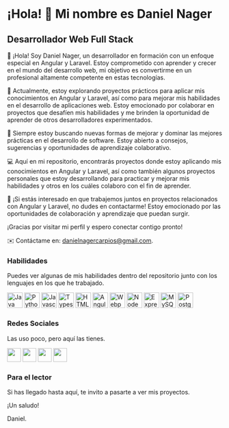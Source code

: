 ¡Hola! 👋 Mi nombre es Daniel Nager
=============================

Desarrollador Web Full Stack
------------------------------------

👋 ¡Hola! Soy Daniel Nager, un desarrollador en formación con un enfoque especial en Angular y Laravel. Estoy comprometido con aprender y crecer en el mundo del desarrollo web, mi objetivo es convertirme en un profesional altamente competente en estas tecnologías.

💼 Actualmente, estoy explorando proyectos prácticos para aplicar mis conocimientos en Angular y Laravel, así como para mejorar mis habilidades en el desarrollo de aplicaciones web. Estoy emocionado por colaborar en proyectos que desafíen mis habilidades y me brinden la oportunidad de aprender de otros desarrolladores experimentados.

🌱 Siempre estoy buscando nuevas formas de mejorar y dominar las mejores prácticas en el desarrollo de software. Estoy abierto a consejos, sugerencias y oportunidades de aprendizaje colaborativo.

💻 Aquí en mi repositorio, encontrarás proyectos donde estoy aplicando mis conocimientos en Angular y Laravel, así como también algunos proyectos personales que estoy desarrollando para practicar y mejorar mis habilidades y otros en los cuáles colaboro con el fin de aprender.

🚀 ¡Si estás interesado en que trabajemos juntos en proyectos relacionados con Angular y Laravel, no dudes en contactarme! Estoy emocionado por las oportunidades de colaboración y aprendizaje que puedan surgir.

¡Gracias por visitar mi perfil y espero conectar contigo pronto!

✉️ Contáctame en: [danielnagercarpios@gmail.com](mailto:danielnagercarpios@gmail.com).

### Habilidades
Puedes ver algunas de mis habilidades dentro del repositorio junto con los lenguajes en los que he trabajado.

<p align="left">
    <a href="https://www.oracle.com/java/" target="_blank" rel="noreferrer"><img src="https://raw.githubusercontent.com/danielcranney/readme-generator/main/public/icons/skills/java-colored.svg" width="36" height="36" alt="Java" /></a>
    <a href="https://www.python.org/" target="_blank" rel="noreferrer"><img src="https://raw.githubusercontent.com/danielcranney/readme-generator/main/public/icons/skills/python-colored.svg" width="36" height="36" alt="Python" /></a>
    <a href="https://developer.mozilla.org/en-US/docs/Web/JavaScript" target="_blank" rel="noreferrer"><img src="https://raw.githubusercontent.com/danielcranney/readme-generator/main/public/icons/skills/javascript-colored.svg" width="36" height="36" alt="Javascript" /></a>
    <a href="https://www.typescriptlang.org/" target="_blank" rel="noreferrer"><img src="https://raw.githubusercontent.com/danielcranney/readme-generator/main/public/icons/skills/typescript-colored.svg" width="36" height="36" alt="Typescript" /></a>
    <a href="https://developer.mozilla.org/en-US/docs/Glossary/HTML5" target="_blank" rel="noreferrer"><img src="https://raw.githubusercontent.com/danielcranney/readme-generator/main/public/icons/skills/html5-colored.svg" width="36" height="36" alt="HTML5" /></a>
    <a href="https://angular.io/" target="_blank" rel="noreferrer"><img src="https://raw.githubusercontent.com/danielcranney/readme-generator/main/public/icons/skills/angularjs-colored.svg" width="36" height="36" alt="Angular" /></a>
    <a href="https://webpack.js.org/" target="_blank" rel="noreferrer"><img src="https://raw.githubusercontent.com/danielcranney/readme-generator/main/public/icons/skills/webpack-colored.svg" width="36" height="36" alt="Webpack" /></a>
    <a href="https://nodejs.org/en/" target="_blank" rel="noreferrer"><img src="https://raw.githubusercontent.com/danielcranney/readme-generator/main/public/icons/skills/nodejs-colored.svg" width="36" height="36" alt="NodeJS" /></a>
    <a href="https://expressjs.com/" target="_blank" rel="noreferrer"><img src="https://raw.githubusercontent.com/danielcranney/readme-generator/main/public/icons/skills/express-colored-dark.svg" width="36" height="36" alt="Express" /></a>
    <a href="https://www.mysql.com/" target="_blank" rel="noreferrer"><img src="https://raw.githubusercontent.com/danielcranney/readme-generator/main/public/icons/skills/mysql-colored.svg" width="36" height="36" alt="MySQL" /></a>
    <a href="https://www.postgresql.org/" target="_blank" rel="noreferrer"><img src="https://raw.githubusercontent.com/danielcranney/readme-generator/main/public/icons/skills/postgresql-colored.svg" width="36" height="36" alt="PostgreSQL" /></a>
</p>


### Redes Sociales

Las uso poco, pero aquí las tienes.
<p align="left"> <a href="https://discord.com/users/Dozom#0298" target="_blank" rel="noreferrer"><img src="https://raw.githubusercontent.com/danielcranney/readme-generator/main/public/icons/socials/discord.svg" width="32" height="32" /></a> 
<a href="https://www.facebook.com/dani.nager.7" target="_blank" rel="noreferrer"><img src="https://raw.githubusercontent.com/danielcranney/readme-generator/main/public/icons/socials/facebook.svg" width="32" height="32" /></a> <a href="https://www.github.com/dozom" target="_blank" rel="noreferrer"><img src="https://raw.githubusercontent.com/danielcranney/readme-generator/main/public/icons/socials/github-dark.svg" width="32" height="32" /></a> <a href="https://www.linkedin.com/in/daniel-nager-carpio-7a1738124" target="_blank" rel="noreferrer"><img src="https://raw.githubusercontent.com/danielcranney/readme-generator/main/public/icons/socials/linkedin.svg" width="32" height="32" /></a></p>

### Para el lector

Si has llegado hasta aquí, te invito a pasarte a ver mis proyectos. 

¡Un saludo!

Daniel.
